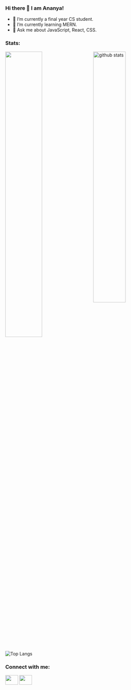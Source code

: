 ### Hi there 👋 I am Ananya!

- 🔭 I’m currently a final year CS student.
- 🌱 I’m currently learning MERN.
- 💬 Ask me about JavaScript, React, CSS.
<!-- - 📫 How to reach me:  -->

<h3 align="left">Stats:</h3>
<img src="https://github-readme-stats.vercel.app/api?username=Ananyag2806&show_icons=true&theme=gotham" alt="github stats" width="45%" align="right"/>
<img src="https://github-readme-streak-stats.herokuapp.com/?user=Ananyag2806&show_icons=true&theme=gotham" width="48%" >

![Top Langs](https://github-readme-stats.vercel.app/api/top-langs/?username=Ananyag2806&layout=compact&show_icons=true&theme=gotham)

<h3 align="left">Connect with me:</h3>
<p align="left">
<a href="https://twitter.com/ananyeahgupta" target="blank"><img align="center" src="https://cdn.jsdelivr.net/npm/simple-icons@3.0.1/icons/twitter.svg" alt="" height="30" width="40" /></a>
<a href="https://linkedin.com/in/ananya-gupta-1a69b5181" target="blank"><img align="center" src="https://cdn.jsdelivr.net/npm/simple-icons@3.0.1/icons/linkedin.svg" alt="" height="30" width="40" /></a>
</p>
